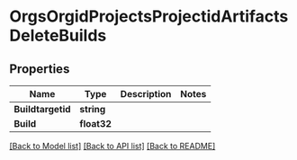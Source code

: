 # OrgsOrgidProjectsProjectidArtifactsDeleteBuilds

## Properties

Name | Type | Description | Notes
------------ | ------------- | ------------- | -------------
**Buildtargetid** | **string** |  | 
**Build** | **float32** |  | 

[[Back to Model list]](../README.md#documentation-for-models) [[Back to API list]](../README.md#documentation-for-api-endpoints) [[Back to README]](../README.md)


